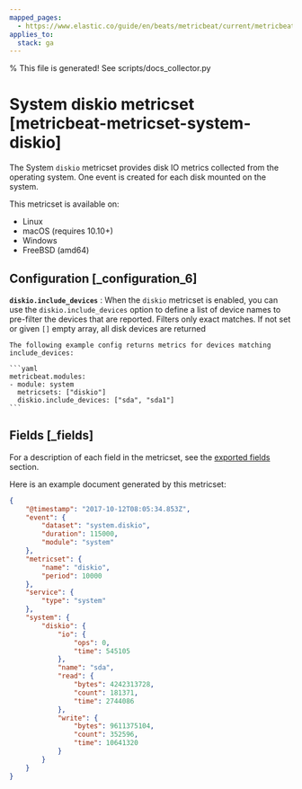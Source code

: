 ```yaml
---
mapped_pages:
  - https://www.elastic.co/guide/en/beats/metricbeat/current/metricbeat-metricset-system-diskio.html
applies_to:
  stack: ga
---
```


% This file is generated! See scripts/docs_collector.py

# System diskio metricset [metricbeat-metricset-system-diskio]

The System `diskio` metricset provides disk IO metrics collected from the operating system. One event is created for each disk mounted on the system.

This metricset is available on:

* Linux
* macOS (requires 10.10+)
* Windows
* FreeBSD (amd64)


## Configuration [_configuration_6]

**`diskio.include_devices`**
:   When the `diskio` metricset is enabled, you can use the `diskio.include_devices` option to define a list of device names to pre-filter the devices that are reported. Filters only exact matches. If not set or given `[]` empty array, all disk devices are returned

    The following example config returns metrics for devices matching include_devices:

    ```yaml
    metricbeat.modules:
    - module: system
      metricsets: ["diskio"]
      diskio.include_devices: ["sda", "sda1"]
    ```

## Fields [_fields]

For a description of each field in the metricset, see the [exported fields](/reference/metricbeat/exported-fields-system.md) section.

Here is an example document generated by this metricset:

```json
{
    "@timestamp": "2017-10-12T08:05:34.853Z",
    "event": {
        "dataset": "system.diskio",
        "duration": 115000,
        "module": "system"
    },
    "metricset": {
        "name": "diskio",
        "period": 10000
    },
    "service": {
        "type": "system"
    },
    "system": {
        "diskio": {
            "io": {
                "ops": 0,
                "time": 545105
            },
            "name": "sda",
            "read": {
                "bytes": 4242313728,
                "count": 181371,
                "time": 2744086
            },
            "write": {
                "bytes": 9611375104,
                "count": 352596,
                "time": 10641320
            }
        }
    }
}
```
